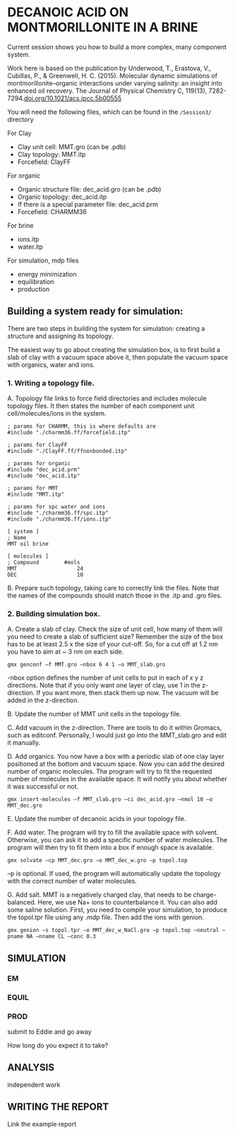 # DECANOIC ACID ON MONTMORILLONITE IN A BRINE

Current session shows you how to build a more complex, many component system. 

Work here is based on the publication by Underwood, T., Erastova, V., Cubillas, P., & Greenwell, H. C. (2015). Molecular dynamic simulations of montmorillonite–organic interactions under varying salinity: an insight into enhanced oil recovery. The Journal of Physical Chemistry C, 119(13), 7282-7294.[doi.org/10.1021/acs.jpcc.5b00555](https://doi.org/10.1021/acs.jpcc.5b00555) 


You will need the following files, which can be found in the `/Session3/` directory

For Clay

- Clay unit cell: MMT.gro (can be .pdb)
- Clay topology: MMT.itp
- Forcefield: ClayFF

For organic

- Organic structure file: dec_acid.gro (can be .pdb)
- Organic topology: dec_acid.itp
- If there is a special parameter file: dec_acid.prm
- Forcefield: CHARMM36

For brine

- ions.itp
- water.itp

For simulation, mdp files

- energy minimization
- equilibration
- production





## Building a system ready for simulation:

There are two steps in building the system for simulation: creating a structure and assigning its topology.

The easiest way to go about creating the simulation box, is to first build a slab of clay with a vacuum space above it, then populate the vacuum space with organics, water and ions.

### 1. Writing a topology file.

A. Topology file links to force field directories and includes molecule topology files. It then states the number of each component unit cell/molecules/ions in the system.

	; params for CHARMM, this is where defaults are
	#include "./charmm36.ff/forcefield.itp"
	
	; params for ClayFF
	#include "./ClayFF.ff/ffnonbonded.itp"
	
	; params for organic
	#include "dec_acid.prm"
	#include "dec_acid.itp"
	
	; params for MMT
	#include "MMT.itp"
	
	; params for spc water and ions
	#include "./charmm36.ff/spc.itp"
	#include "./charmm36.ff/ions.itp"
	
	[ system ]
	; Name
	MMT oil brine
	
	[ molecules ]
	; Compound        #mols
	MMT                   24
	DEC                   10
	
	
	
B. Prepare such topology, taking care to correctly link the files. Note that the names of the compounds should match those in the .itp and .gro files.

### 2. Building simulation box.

A. Create a slab of clay. Check the size of unit cell, how many of them will you need to create a slab of sufficient size? Remember the size of the box has to be at least 2.5 x the size of your cut-off. So, for a cut off at 1.2 nm you have to aim at ~ 3 nm on each side.

	gmx genconf –f MMT.gro –nbox 6 4 1 –o MMT_slab.gro
	
-nbox option defines the number of unit cells to put in each of x y z directions. Note that if you only want one layer of clay, use 1 in the z-direction. If you want more, then stack them up now. The vacuum will be added in the z-direction.


B. Update the number of MMT unit cells in the topology file.

C. Add vacuum in the z-direction. There are tools to do it within Gromacs, such as editconf. Personally, I would just go into the MMT_slab.gro and edit it manually.

D. Add organics. You now have a box with a periodic slab of one clay layer positioned at the bottom and vacuum space. Now you can add the desired number of organic molecules. The program will try to fit the requested number of molecules in the available space. It will notify you about whether it was successful or not.

	gmx insert-molecules –f MMT_slab.gro –ci dec_acid.gro –nmol 10 –o MMT_dec.gro
	
E. Update the number of decanoic acids in your topology file.

F. Add water. The program will try to fill the available space with solvent. Otherwise, you can ask it to add a specific number of water molecules. The program will then try to fit them into a box if enough space is available.

	gmx solvate –cp MMT_dec.gro –o MMT_dec_w.gro –p topol.top
	
–p is optional. If used, the program will automatically update the topology with the correct number of water molecules.

G. Add salt. MMT is a negatively charged clay, that needs to be charge-balanced. Here, we use Na+ ions to counterbalance it. You can also add some saline solution. First, you need to compile your simulation, to produce the topol.tpr file using any .mdp file. Then add the ions with genion.

	gmx genion –s topol.tpr –o MMT_dec_w_NaCl.gro –p topol.top –neutral –pname NA –nname CL –conc 0.3
	
	
## SIMULATION



### EM


### EQUIL


### PROD
submit to Eddie and go away

How long do you expect it to take?







## ANALYSIS

independent work




## WRITING THE REPORT

Link the example report 


